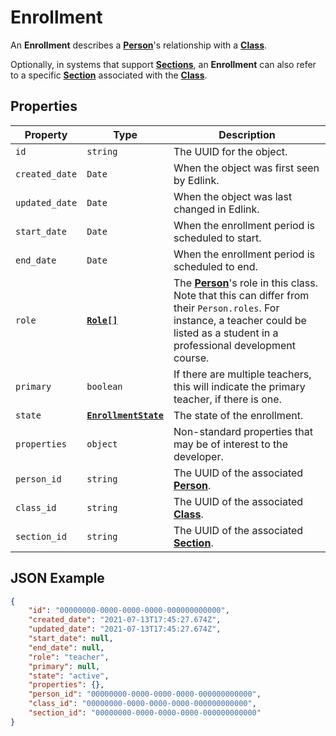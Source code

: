 # Enrollment
An **Enrollment** describes a **[Person](person)**'s relationship with a **[Class](class)**.

Optionally, in systems that support **[Sections](section)**, an **Enrollment** can also refer to a specific **[Section](section)** associated with the **[Class](class)**.

## Properties
| Property | Type | Description |
| -------- | ---- | ----------- |
| `id` | `string` | The UUID for the object. |
| `created_date` | `Date` | When the object was first seen by Edlink. |
| `updated_date` | `Date` | When the object was last changed in Edlink. |
| `start_date` | `Date` | When the enrollment period is scheduled to start. |
| `end_date` | `Date` | When the enrollment period is scheduled to end. |
| `role` | **[`Role[]`](enums/role)** | The **[Person](person)**'s role in this class. Note that this can differ from their `Person.roles`. For instance, a teacher could be listed as a student in a professional development course. |
| `primary` | `boolean` | If there are multiple teachers, this will indicate the primary teacher, if there is one. |
| `state` | **[`EnrollmentState`](enums/enrollment-state)** | The state of the enrollment. |
| `properties` | `object` | Non-standard properties that may be of interest to the developer. |
| `person_id` | `string` | The UUID of the associated **[Person](person)**. |
| `class_id` | `string` | The UUID of the associated **[Class](class)**. |
| `section_id` | `string` | The UUID of the associated **[Section](section)**. |

## JSON Example
```json
{
    "id": "00000000-0000-0000-0000-000000000000",
    "created_date": "2021-07-13T17:45:27.674Z",
    "updated_date": "2021-07-13T17:45:27.674Z",
    "start_date": null,
    "end_date": null,
    "role": "teacher",
    "primary": null,
    "state": "active",
    "properties": {},
    "person_id": "00000000-0000-0000-0000-000000000000",
    "class_id": "00000000-0000-0000-0000-000000000000",
    "section_id": "00000000-0000-0000-0000-000000000000"
}
```
